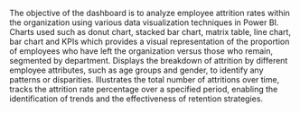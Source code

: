The objective of the dashboard is to analyze employee attrition rates within the organization using various data visualization techniques in Power BI. Charts used such as donut chart, stacked bar chart, matrix table, line chart, bar chart and KPIs which provides a visual representation of the proportion of employees who have left the organization versus those who remain, segmented by department. Displays the breakdown of attrition by different employee attributes, such as age groups and gender, to identify any patterns or disparities. Illustrates the total number of attritions over time, tracks the attrition rate percentage over a specified period, enabling the identification of trends and the effectiveness of retention strategies.
